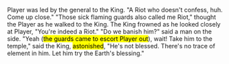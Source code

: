Player was led by the general to the King. "A Riot who doesn't confess, huh. Come up close." "Those sick flaming guards also called me Riot," thought the Player as he walked to the King. The King frowned as he looked closely at Player, "You're indeed a Riot." "Do we banish him?" said a man on the side. "Yeah (<mark class="hltr-blue">the guards came to escort Player out</mark>), wait! Take him to the temple," said the King, <mark class="hltr-blue">astonished</mark>, "He's not blessed. There's no trace of element in him. Let him try the Earth's blessing."
